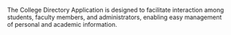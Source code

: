 The College Directory Application is designed to facilitate interaction among students, faculty members, and administrators, enabling easy management of personal and academic information.
